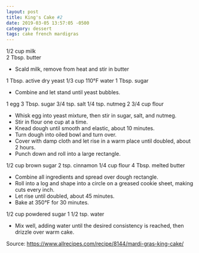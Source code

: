 ```yaml
---
layout: post
title: King's Cake #2
date: 2019-03-05 13:57:05 -0500
category: dessert
tags: cake french mardigras
---
```

1/2 cup milk  
2 Tbsp. butter  
<ul>
 	<li>Scald milk, remove from heat and stir in butter</li>
</ul>
1 Tbsp. active dry yeast  
1/3 cup 110°F water  
1 Tbsp. sugar  
<ul>
 	<li>Combine and let stand until yeast bubbles.</li>
</ul>
1 egg  
3 Tbsp. sugar  
3/4 tsp. salt  
1/4 tsp. nutmeg  
2 3/4 cup flour  
<ul>
 	<li>Whisk egg into yeast mixture, then stir in sugar, salt, and nutmeg.</li>
 	<li>Stir in flour one cup at a time.</li>
 	<li>Knead dough until smooth and elastic, about 10 minutes.</li>
 	<li>Turn dough into oiled bowl and turn over.</li>
 	<li>Cover with damp cloth and let rise in a warm place until doubled, about 2 hours.</li>
 	<li>Punch down and roll into a large rectangle.</li>
</ul>
1/2 cup brown sugar  
2 tsp. cinnamon  
1/4 cup flour  
4 Tbsp. melted butter  
<ul>
 	<li>Combine all ingredients and spread over dough rectangle.</li>
 	<li>Roll into a log and shape into a circle on a greased cookie sheet, making cuts every inch.</li>
 	<li>Let rise until doubled, about 45 minutes.</li>
 	<li>Bake at 350°F for 30 minutes.</li>
</ul>
1/2 cup powdered sugar  
1 1/2 tsp. water  
<ul>
 	<li>Mix well, adding water until the desired consistency is reached, then drizzle over warm cake.</li>
</ul>
Source: <a href="https://www.allrecipes.com/recipe/8144/mardi-gras-king-cake/">https://www.allrecipes.com/recipe/8144/mardi-gras-king-cake/</a>
